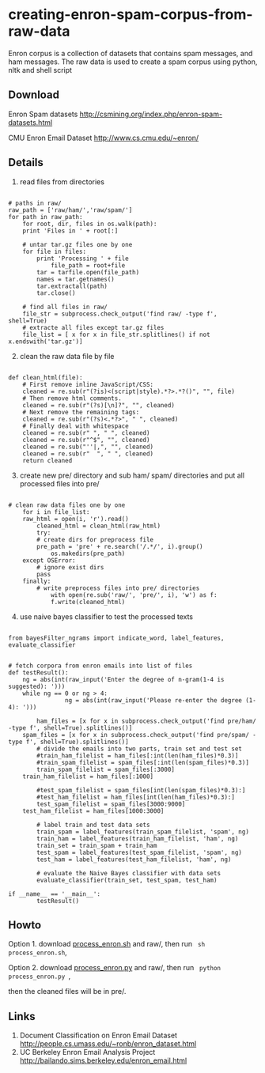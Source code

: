 creating-enron-spam-corpus-from-raw-data
========================================

Enron corpus is a collection of datasets that contains spam messages, and ham messages. The raw data is used to create a spam corpus using python, nltk and shell script

Download
--------

Enron Spam datasets http://csmining.org/index.php/enron-spam-datasets.html

CMU Enron Email Dataset  http://www.cs.cmu.edu/~enron/

Details
--------
1. read files from directories
<pre><code>
# paths in raw/
raw_path = ['raw/ham/','raw/spam/']
for path in raw_path:
    for root, dir, files in os.walk(path):
	print 'Files in ' + root[:]

	# untar tar.gz files one by one
	for file in files:
	    print 'Processing ' + file
            file_path = root+file
	    tar = tarfile.open(file_path)
	    names = tar.getnames()
	    tar.extractall(path)
	    tar.close()
    
    # find all files in raw/
    file_str = subprocess.check_output('find raw/ -type f', shell=True)
    # extracte all files except tar.gz files
    file_list = [ x for x in file_str.splitlines() if not x.endswith('tar.gz')]
</code></pre>

2. clean the raw data file by file 
<pre><code>
def clean_html(file):
    # First remove inline JavaScript/CSS:
    cleaned = re.sub(r"(?is)<(script|style).*?>.*?(</\1>)", "", file)
    # Then remove html comments. 
    cleaned = re.sub(r"(?s)<!--(.*?)-->[\n]?", "", cleaned)
    # Next remove the remaining tags:
    cleaned = re.sub(r"(?s)<.*?>", " ", cleaned)
    # Finally deal with whitespace
    cleaned = re.sub(r"&nbsp;", " ", cleaned)
    cleaned = re.sub(r"^$", "", cleaned)
    cleaned = re.sub("''|,", "", cleaned)
    cleaned = re.sub(r"  ", " ", cleaned)
    return cleaned
</code></pre>

3. create new pre/ directory and sub ham/ spam/ directories and put all processed files into pre/
<pre><code>
# clean raw data files one by one 
    for i in file_list:
	raw_html = open(i, 'r').read()
        cleaned_html = clean_html(raw_html)
        try:
	    # create dirs for preprocess file
	    pre_path = 'pre' + re.search('/.*/', i).group()
            os.makedirs(pre_path)
	except OSError:
	    # ignore exist dirs
	    pass
	finally:
	    # write preprocess files into pre/ directories
            with open(re.sub('raw/', 'pre/', i), 'w') as f:
	        f.write(cleaned_html)
</code></pre>

4. use naive bayes classifier to test the processed texts
<pre><code>
from bayesFilter_ngrams import indicate_word, label_features, evaluate_classifier
</pre></code>

<pre><code>
# fetch corpora from enron emails into list of files
def testResult():
	ng = abs(int(raw_input('Enter the degree of n-gram(1-4 is suggested): ')))
	while ng == 0 or ng > 4:
                ng = abs(int(raw_input('Please re-enter the degree (1-4): ')))
	
        ham_files = [x for x in subprocess.check_output('find pre/ham/ -type f', shell=True).splitlines()]
	spam_files = [x for x in subprocess.check_output('find pre/spam/ -type f', shell=True).splitlines()]
        # divide the emails into two parts, train set and test set
        #train_ham_filelist = ham_files[:int(len(ham_files)*0.3)]
        #train_spam_filelist = spam_files[:int(len(spam_files)*0.3)]
        train_spam_filelist = spam_files[:3000]
	train_ham_filelist = ham_files[:1000]

        #test_spam_filelist = spam_files[int(len(spam_files)*0.3):]
        #test_ham_filelist = ham_files[int(len(ham_files)*0.3):]
        test_spam_filelist = spam_files[3000:9000]
	test_ham_filelist = ham_files[1000:3000]

        # label train and test data sets
        train_spam = label_features(train_spam_filelist, 'spam', ng)
        train_ham = label_features(train_ham_filelist, 'ham', ng)
        train_set = train_spam + train_ham
        test_spam = label_features(test_spam_filelist, 'spam', ng)
        test_ham = label_features(test_ham_filelist, 'ham', ng)

        # evaluate the Naive Bayes classifier with data sets
        evaluate_classifier(train_set, test_spam, test_ham)

if __name__ == '__main__':
        testResult()
</pre></code>


Howto
------
Option 1. download [process_enron.sh](https://github.com/shenzhun/creating-enron-spam-corpus-from-raw-data/blob/master/process_enron.sh) and raw/, then run <code> sh process_enron.sh</code>, 

Option 2. download [process_enron.py](https://github.com/shenzhun/creating-enron-spam-corpus-from-raw-data/blob/master/process_enron.py) and raw/, then run <code> python process_enron.py </code>, 

then the cleaned files will be in pre/.

Links
------
1. Document Classification on Enron Email Dataset http://people.cs.umass.edu/~ronb/enron_dataset.html
2. UC Berkeley Enron Email Analysis Project http://bailando.sims.berkeley.edu/enron_email.html


